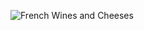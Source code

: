 ![French Wines and Cheeses]( https://heritage-happenings.github.io/Blog/2025/07-july/2025-07-04/french_wine_cheese_flyer.png)
